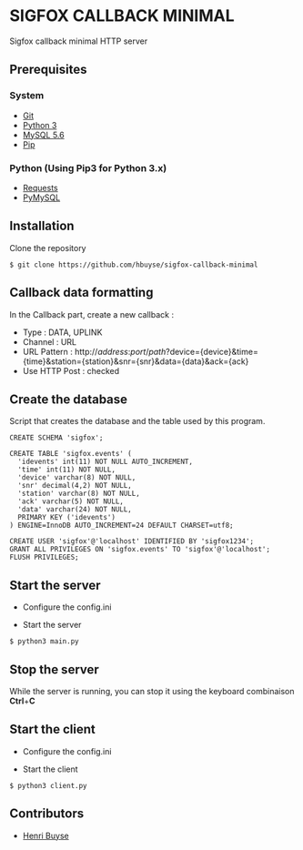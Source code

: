# SIGFOX CALLBACK MINIMAL #

Sigfox callback minimal HTTP server


## Prerequisites ##

### System ###

* [Git](https://git-scm.com/downloads)
* [Python 3](https://www.python.org/downloads/release/python-343/)
* [MySQL 5.6](http://dev.mysql.com/downloads/windows/installer/5.6.html)
* [Pip](https://pypi.python.org/pypi/pip)


### Python (Using Pip3 for Python 3.x) ###

* [Requests](https://pypi.python.org/pypi/requests/2.7.0)
* [PyMySQL](https://pypi.python.org/pypi/PyMySQL/0.6.6)


## Installation ##

Clone the repository
```
$ git clone https://github.com/hbuyse/sigfox-callback-minimal
```


## Callback data formatting ##

In the Callback part, create a new callback :

* Type : DATA, UPLINK
* Channel : URL
* URL Pattern : http://*address*:*port*/*path*?device={device}&time={time}&station={station}&snr={snr}&data={data}&ack={ack}
* Use HTTP Post : checked


## Create the database ##

Script that creates the database and the table used by this program.

```
CREATE SCHEMA 'sigfox';

CREATE TABLE 'sigfox.events' (
  'idevents' int(11) NOT NULL AUTO_INCREMENT,
  'time' int(11) NOT NULL,
  'device' varchar(8) NOT NULL,
  'snr' decimal(4,2) NOT NULL,
  'station' varchar(8) NOT NULL,
  'ack' varchar(5) NOT NULL,
  'data' varchar(24) NOT NULL,
  PRIMARY KEY ('idevents')
) ENGINE=InnoDB AUTO_INCREMENT=24 DEFAULT CHARSET=utf8;

CREATE USER 'sigfox'@'localhost' IDENTIFIED BY 'sigfox1234';
GRANT ALL PRIVILEGES ON 'sigfox.events' TO 'sigfox'@'localhost';
FLUSH PRIVILEGES;
```


## Start the server ##

* Configure the config.ini

* Start the server

```
$ python3 main.py
```


## Stop the server ##

While the server is running, you can stop it using the keyboard combinaison **Ctrl**+**C**


## Start the client ##

* Configure the config.ini

* Start the client

```
$ python3 client.py
```


## Contributors ##

* [Henri Buyse](mailto:henri.buyse.pro@gmail.com)